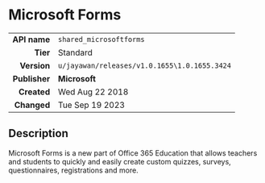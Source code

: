 # Microsoft Forms
| | |
|-:|-|
|**API name**|`shared_microsoftforms`|
|**Tier**|Standard|
|**Version**|`u/jayawan/releases/v1.0.1655\1.0.1655.3424`|
|**Publisher**|**Microsoft**|
|**Created**|Wed Aug 22 2018|
|**Changed**|Tue Sep 19 2023|

## Description
Microsoft Forms is a new part of Office 365 Education that allows teachers and students to quickly and easily create custom quizzes, surveys, questionnaires, registrations and more.
